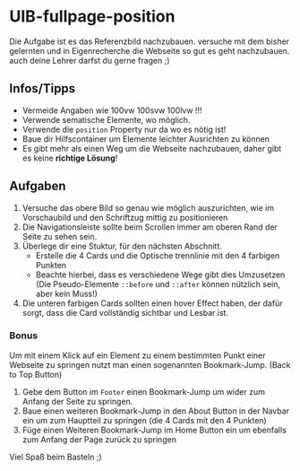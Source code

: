 # UIB-fullpage-position

Die Aufgabe ist es das Referenzbild nachzubauen. versuche mit dem bisher gelernten und in Eigenrecherche die Webseite so gut es geht nachzubauen.
auch deine Lehrer darfst du gerne fragen ;)

## Infos/Tipps

- Vermeide Angaben wie 100vw 100svw 100lvw !!!
- Verwende sematische Elemente, wo möglich.
- Verwende die `position` Property nur da wo es nötig ist!
- Baue dir Hilfscontainer um Elemente leichter Ausrichten zu können
- Es gibt mehr als einen Weg um die Webseite nachzubauen, daher gibt es keine **richtige Lösung**!

## Aufgaben

1. Versuche das obere Bild so genau wie möglich auszurichten, wie im Vorschaubild und den Schriftzug mittig zu positionieren
2. Die Navigationsleiste sollte beim Scrollen immer am oberen Rand der Seite zu sehen sein.
3. Überlege dir eine Stuktur, für den nächsten Abschnitt.
    - Erstelle die 4 Cards und die Optische trennlinie mit den 4 farbigen Punkten
    - Beachte hierbei, dass es verschiedene Wege gibt dies Umzusetzen (Die Pseudo-Elemente `::before` und `::after` können nützlich sein, aber kein Muss!)
3. Die unteren farbigen Cards sollten einen hover Effect haben, der dafür sorgt, dass die Card vollständig sichtbar und Lesbar ist.

### Bonus

Um mit einem Klick auf ein Element zu einem bestimmten Punkt einer Webseite zu springen nutzt man einen sogenannten Bookmark-Jump. (Back to Top Button)

1. Gebe dem Button im `Footer` einen Bookmark-Jump um wider zum Anfang der Seite zu springen.
2. Baue einen weiteren Bookmark-Jump in den About Button in der Navbar ein um zum Hauptteil zu springen (die 4 Cards mit den 4 Punkten)
3. Füge einen Weiteren Bookmark-Jump im Home Button ein um ebenfalls zum Anfang der Page zurück zu springen

Viel Spaß beim Basteln ;)
